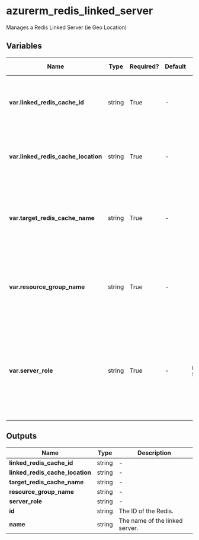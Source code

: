 # azurerm_redis_linked_server

Manages a Redis Linked Server (ie Geo Location)

## Variables

| Name | Type | Required? | Default  | possible values | Description |
| ---- | ---- | --------- | -------- | ----------- | ----------- |
| **var.linked_redis_cache_id** | string | True | -  |  -  | The ID of the linked Redis cache. Changing this forces a new Redis to be created. | 
| **var.linked_redis_cache_location** | string | True | -  |  -  | The location of the linked Redis cache. Changing this forces a new Redis to be created. | 
| **var.target_redis_cache_name** | string | True | -  |  -  | The name of Redis cache to link with. Changing this forces a new Redis to be created. (eg The primary role) | 
| **var.resource_group_name** | string | True | -  |  -  | The name of the Resource Group where the Redis caches exists. Changing this forces a new Redis to be created. | 
| **var.server_role** | string | True | -  |  `Primary`, `Secondary`  | The role of the linked Redis cache (eg "Secondary"). Changing this forces a new Redis to be created. Possible values are `Primary` and `Secondary`. | 



## Outputs

| Name | Type | Description |
| ---- | ---- | --------- | 
| **linked_redis_cache_id** | string  | - | 
| **linked_redis_cache_location** | string  | - | 
| **target_redis_cache_name** | string  | - | 
| **resource_group_name** | string  | - | 
| **server_role** | string  | - | 
| **id** | string  | The ID of the Redis. | 
| **name** | string  | The name of the linked server. | 